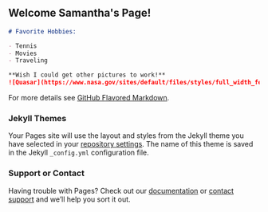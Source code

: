## Welcome Samantha's Page!


```markdown
# Favorite Hobbies:

- Tennis
- Movies
- Traveling

**Wish I could get other pictures to work!**
![Quasar](https://www.nasa.gov/sites/default/files/styles/full_width_feature/public/thumbnails/image/stsci-h-2010a-d-1280x720.png)
```

For more details see [GitHub Flavored Markdown](https://guides.github.com/features/mastering-markdown/).

### Jekyll Themes

Your Pages site will use the layout and styles from the Jekyll theme you have selected in your [repository settings](https://github.com/samfarmer1/samfarmer1.github.io/settings). The name of this theme is saved in the Jekyll `_config.yml` configuration file.

### Support or Contact

Having trouble with Pages? Check out our [documentation](https://docs.github.com/categories/github-pages-basics/) or [contact support](https://github.com/contact) and we’ll help you sort it out.

